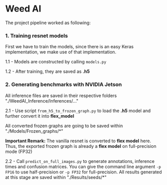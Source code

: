 # Weed AI

The project pipeline worked as following:


### 1. Training resnet models

First we have to train the models, since there is an easy Keras implementation, we make use of that implementation.

1.1 - Models are constructed by calling `models.py`

1.2 - After training, they are saved as **.h5**

### 2. Generating benchmarks with NVIDIA Jetson

All inference files are saved in their respective folders "./WeedAI_Inference/Inferences/..."

2.1 - Use script `from_h5_to_frozen_graph.py` to load the **.h5** model and further convert it into **flex_model**

All converted frozen graphs are going to be saved within "./Models/Frozen_graphs/*"

**Important Remark:** The vanilla resnet is converted to **flex model** here. Thus, the exported frozen graph is already a **flex model** on full-precision mode (FP32)

2.2 - Call `predict_on_full_images.py` to generate annotations, inference times and confusion matrices. You can give the command line argument `-p FP16` to use half-precision or `-p FP32` for full-precision. All results generated at this stage are saved within "./Results/seeds/*"
